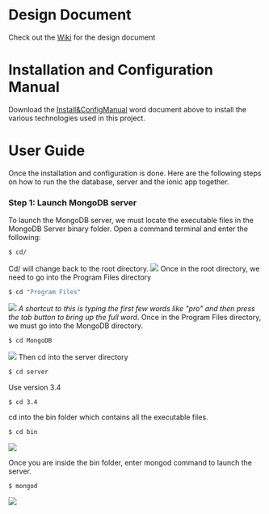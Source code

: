 # Design Document
Check out the [Wiki](https://github.com/ianburkeixiv/ThirdYearProject/wiki) for the design document

# Installation and Configuration Manual
Download the [Install&ConfigManual](https://github.com/ianburkeixiv/ThirdYearProject/raw/master/Install%26ConfigManual.docx) word document above to install the various technologies used in this project.

# User Guide
Once the installation and configuration is done. Here are the following steps on how to run the the database, server and the ionic app together.

### Step 1: Launch MongoDB server
To launch the MongoDB server, we must locate the executable files in the MongoDB Server binary folder. Open a command terminal and enter the following:
```sh
$ cd/
```
Cd/ will change back to the root directory.
![](https://cloud.githubusercontent.com/assets/22341150/25337063/212c8628-28f2-11e7-962a-9c059f93e79c.PNG)
Once in the root directory, we need to go into the Program Files directory
```sh
$ cd "Program Files" 
```
![](https://cloud.githubusercontent.com/assets/22341150/25337079/332561f6-28f2-11e7-87e6-18631152e20e.PNG)
*A shortcut to this is typing the first few words like "pro" and then press the tab button to bring up the full word*. Once in the Program Files directory, we must go into the MongoDB directory.
```sh
$ cd MongoDB 
```
![](https://cloud.githubusercontent.com/assets/22341150/25337082/3b1766b6-28f2-11e7-9ad9-79dc5891b573.PNG)
Then cd into the server directory 
```sh
$ cd server 
```
Use version 3.4 
```sh
$ cd 3.4 
```
cd into the bin folder which contains all the executable files.
```sh
$ cd bin
```
![](https://cloud.githubusercontent.com/assets/22341150/25337087/40f7ad0c-28f2-11e7-9a68-6b90a57805c6.PNG)

Once you are inside the bin folder, enter mongod command to launch the server.
```sh
$ mongod
```
![](https://cloud.githubusercontent.com/assets/22341150/25337073/2a85d936-28f2-11e7-928a-14e1e75f4b88.PNG)
